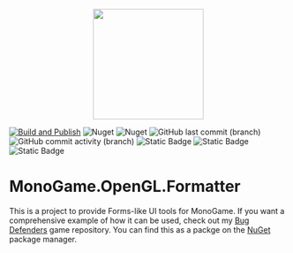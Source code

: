 <p align="center">
    <img src="https://github.com/kris701/MonoGame.OpenGL.Formatter/assets/22596587/670e8028-2a01-4d67-91e1-04a39e223c1d" width="200" height="200" />
</p>

[![Build and Publish](https://github.com/kris701/MonoGame.OpenGL.Formatter/actions/workflows/dotnet-desktop.yml/badge.svg)](https://github.com/kris701/MonoGame.OpenGL.Formatter/actions/workflows/dotnet-desktop.yml)
![Nuget](https://img.shields.io/nuget/v/MonoGame.OpenGL.Formatter)
![Nuget](https://img.shields.io/nuget/dt/MonoGame.OpenGL.Formatter)
![GitHub last commit (branch)](https://img.shields.io/github/last-commit/kris701/MonoGame.OpenGL.Formatter/main)
![GitHub commit activity (branch)](https://img.shields.io/github/commit-activity/m/kris701/MonoGame.OpenGL.Formatter)
![Static Badge](https://img.shields.io/badge/Platform-Windows-blue)
![Static Badge](https://img.shields.io/badge/Platform-Linux-blue)
![Static Badge](https://img.shields.io/badge/Framework-dotnet--8.0-green)

# MonoGame.OpenGL.Formatter
This is a project to provide Forms-like UI tools for MonoGame. 
If you want a comprehensive example of how it can be used, check out my [Bug Defenders](https://github.com/kris701/BugDefenders) game repository.
You can find this as a packge on the [NuGet](https://www.nuget.org/packages/MonoGame.OpenGL.Formatter/) package manager.
